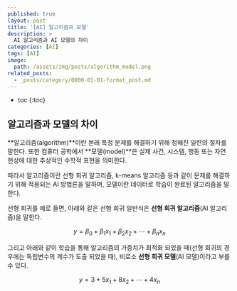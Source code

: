 ```yaml
---
published: true
layout: post
title: '[AI] 알고리즘과 모델'
description: >
  AI 알고리즘과 AI 모델의 차이
categories: [AI]
tags: [AI]
image:
  path: /assets/img/posts/algorithm_model.png
related_posts:
  - _posts/category/0000-01-01-format_post.md
---
```

* toc
{:toc}

## 알고리즘과 모델의 차이

**알고리즘(algorithm)**이란 본래 특정 문제를 해결하기 위해 정해진 일련의 절차를 말한다. 또한 컴퓨터 공학에서 **모델(model)**은 실제 사건, 시스템, 행동 또는 자연 현상에 대한 추상적인 수학적 표현을 의미한다.  

따라서 알고리즘이란 선형 회귀 알고리즘, k-means 알고리즘 등과 같이 문제를 해결하기 위해 적용되는 AI 방법론을 말하며, 모델이란 데이터로 학습이 완료된 알고리즘을 말한다.  

선형 회귀를 예로 들면, 아래와 같은 선형 회귀 일반식은 **선형 회귀 알고리즘**(AI 알고리즘)을 말한다.  

$$y = \beta_{0} + \beta_{1}x_{1} + \beta_{2}x_{2} + \cdots + \beta_{n}x_{n}$$

그리고 아래와 같이 학습을 통해 알고리즘의 가중치가 최적화 되었을 때(선형 회귀의 경우에는 독립변수의 계수가 도출 되었을 때), 비로소 **선형 회귀 모델**(AI 모델)이라고 부를 수 있다.  

$$y = 3 + 5x_{1} + 8x_{2} + \cdots + 4x_{n}$$
